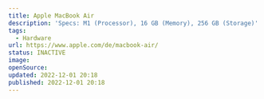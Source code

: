 ```yaml
---
title: Apple MacBook Air
description: 'Specs: M1 (Processor), 16 GB (Memory), 256 GB (Storage)'
tags:
  - Hardware
url: https://www.apple.com/de/macbook-air/
status: INACTIVE
image:
openSource:
updated: 2022-12-01 20:18
published: 2022-12-01 20:18
---
```

